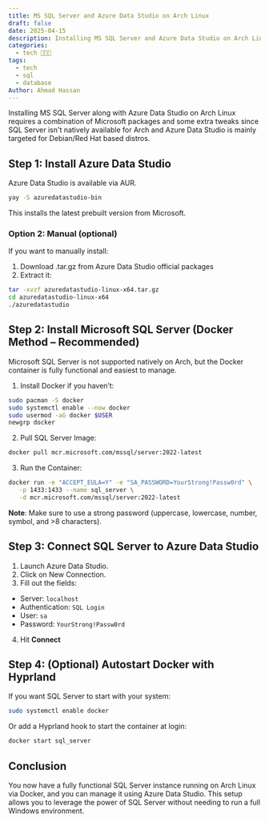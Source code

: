 ```yaml
---
title: MS SQL Server and Azure Data Studio on Arch Linux
draft: false
date: 2025-04-15
description: Installing MS SQL Server and Azure Data Studio on Arch Linux using Docker.
categories:
  - tech 👨🏻‍💻
tags:
  - tech
  - sql
  - database
Author: Ahmad Hassan
---
```


Installing MS SQL Server along with Azure Data Studio on Arch Linux requires a combination of Microsoft packages and some extra tweaks since SQL Server isn't natively available for Arch and Azure Data Studio is mainly targeted for Debian/Red Hat based distros.

## Step 1: Install Azure Data Studio

Azure Data Studio is available via AUR.

```bash
yay -S azuredatastudio-bin
```

This installs the latest prebuilt version from Microsoft.

### Option 2: Manual (optional)

If you want to manually install:

1. Download .tar.gz from Azure Data Studio official packages
2. Extract it:

```bash
tar -xvzf azuredatastudio-linux-x64.tar.gz
cd azuredatastudio-linux-x64
./azuredatastudio
```

## Step 2: Install Microsoft SQL Server (Docker Method – Recommended)

Microsoft SQL Server is not supported natively on Arch, but the Docker container is fully functional and easiest to manage.

1. Install Docker if you haven’t:

```bash
sudo pacman -S docker
sudo systemctl enable --now docker
sudo usermod -aG docker $USER
newgrp docker

```

2. Pull SQL Server Image:

```bash
docker pull mcr.microsoft.com/mssql/server:2022-latest
```

3. Run the Container:

```bash
docker run -e "ACCEPT_EULA=Y" -e "SA_PASSWORD=YourStrong!Passw0rd" \
   -p 1433:1433 --name sql_server \
   -d mcr.microsoft.com/mssql/server:2022-latest
```

**Note**: Make sure to use a strong password (uppercase, lowercase, number, symbol, and >8 characters).

## Step 3: Connect SQL Server to Azure Data Studio

1. Launch Azure Data Studio.
2. Click on New Connection.
3. Fill out the fields:

- Server: `localhost`
- Authentication: `SQL Login`
- User: `sa`
- Password: `YourStrong!Passw0rd`

4. Hit **Connect**

## Step 4: (Optional) Autostart Docker with Hyprland

If you want SQL Server to start with your system:

```bash
sudo systemctl enable docker
```

Or add a Hyprland hook to start the container at login:

```bash
docker start sql_server
```

## Conclusion

You now have a fully functional SQL Server instance running on Arch Linux via Docker, and you can manage it using Azure Data Studio. This setup allows you to leverage the power of SQL Server without needing to run a full Windows environment.
